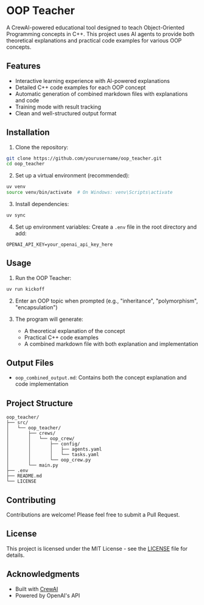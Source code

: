 # OOP Teacher

A CrewAI-powered educational tool designed to teach Object-Oriented Programming concepts in C++. This project uses AI agents to provide both theoretical explanations and practical code examples for various OOP concepts.

## Features

- Interactive learning experience with AI-powered explanations
- Detailed C++ code examples for each OOP concept
- Automatic generation of combined markdown files with explanations and code
- Training mode with result tracking
- Clean and well-structured output format

## Installation

1. Clone the repository:

```bash
git clone https://github.com/yourusername/oop_teacher.git
cd oop_teacher
```

2. Set up a virtual environment (recommended):

```bash
uv venv
source venv/bin/activate  # On Windows: venv\Scripts\activate
```

3. Install dependencies:

```bash
uv sync
```

4. Set up environment variables:
   Create a `.env` file in the root directory and add:

```env
OPENAI_API_KEY=your_openai_api_key_here
```

## Usage

1. Run the OOP Teacher:

```bash
uv run kickoff
```

2. Enter an OOP topic when prompted (e.g., "inheritance", "polymorphism", "encapsulation")

3. The program will generate:
   - A theoretical explanation of the concept
   - Practical C++ code examples
   - A combined markdown file with both explanation and implementation

## Output Files

- `oop_combined_output.md`: Contains both the concept explanation and code implementation

## Project Structure

```
oop_teacher/
├── src/
│   └── oop_teacher/
│       ├── crews/
│       │   └── oop_crew/
│       │       ├── config/
│       │       │   ├── agents.yaml
│       │       │   └── tasks.yaml
│       │       └── oop_crew.py
│       └── main.py
├── .env
├── README.md
└── LICENSE
```

## Contributing

Contributions are welcome! Please feel free to submit a Pull Request.

## License

This project is licensed under the MIT License - see the [LICENSE](LICENSE) file for details.

## Acknowledgments

- Built with [CrewAI](https://docs.crewai.com/)
- Powered by OpenAI's API

